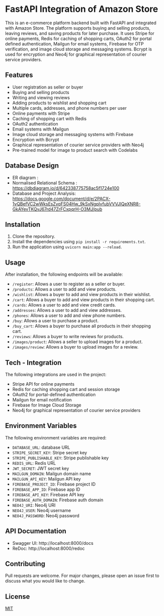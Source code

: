 # FastAPI Integration of Amazon Store

This is an e-commerce platform backend built with FastAPI and integrated with Amazon Store. The platform supports buying and selling products, leaving reviews, and saving products for later purchase. It uses Stripe for online payments, Redis for caching of shopping carts, OAuth2 for portal defined authentication, Mailgun for email systems, Firebase for OTP verification, and image cloud storage and messaging systems. Bcrypt is used for encryption and Neo4j for graphical representation of courier service providers.

## Features

- User registration as seller or buyer
- Buying and selling products
- Writing and viewing reviews
- Adding products to wishlist and shopping cart
- Multiple cards, addresses, and phone numbers per user
- Online payments with Stripe
- Caching of shopping cart with Redis
- OAuth2 authentication
- Email systems with Mailgun
- Image cloud storage and messaging systems with Firebase 
- Encryption with Bcrypt
- Graphical representation of courier service providers with Neo4j
- Pre-trained model for image to product search with Codelabs

## Database Design 
- ER diagram : 
- Normalised Relational Schema : https://dbdiagram.io/d/642338775758ac5f1724e100
- Database and Project Analysis: https://docs.google.com/document/d/e/2PACX-1vQBefVC2wWksEsZvqFS04Hw_9kSxNgplvfubVVVJIQeXNR8-GkAYevTKQvJ67rd47ZrFCxpqrH-O3MJ/pub

## Installation

1. Clone the repository.
2. Install the dependencies using `pip install -r requirements.txt`.
3. Run the application using `uvicorn main:app --reload`.

## Usage

After installation, the following endpoints will be available:

- `/register`: Allows a user to register as a seller or buyer.
- `/products`: Allows a user to add and view products.
- `/wishlist`: Allows a buyer to add and view products in their wishlist.
- `/cart`: Allows a buyer to add and view products in their shopping cart.
- `/cards`: Allows a user to add and view credit cards.
- `/addresses`: Allows a user to add and view addresses.
- `/phones`: Allows a user to add and view phone numbers.
- `/buy`: Allows a user to purchase a product.
- `/buy_cart`: Allows a buyer to purchase all products in their shopping cart.
- `/reviews`: Allows a buyer to write reviews for products.
- `/images/product`: Allows a seller to upload images for a product.
- `/images/review`: Allows a buyer to upload images for a review.

## Tech - Integration 
The following integrations are used in the project:

- Stripe API for online payments
- Redis for caching shopping cart and session storage
- OAuth2 for portal-defined authentication
- Mailgun for email notification
- Firebase for Image Cloud Storage
- Neo4j for graphical representation of courier service providers 

## Environment Variables
The following environment variables are required:

- `DATABASE_URL`: database URL
- `STRIPE_SECRET_KEY`: Stripe secret key
- `STRIPE_PUBLISHABLE_KEY`: Stripe publishable key
- `REDIS_URL`: Redis URL
- `JWT_SECRET`: JWT secret key
- `MAILGUN_DOMAIN`: Mailgun domain name
- `MAILGUN_API_KEY`: Mailgun API key
- `FIREBASE_PROJECT_ID`: Firebase project ID
- `FIREBASE_APP_ID`: Firebase app ID
- `FIREBASE_API_KEY`: Firebase API key
- `FIREBASE_AUTH_DOMAIN`: Firebase auth domain
- `NEO4J_URI`: Neo4j URI
- `NEO4J_USER`: Neo4j username
- `NEO4J_PASSWORD`: Neo4j password

## API Documentation
- Swagger UI: http://localhost:8000/docs
- ReDoc: http://localhost:8000/redoc

## Contributing

Pull requests are welcome. For major changes, please open an issue first to discuss what you would like to change.

## License

[MIT](https://choosealicense.com/licenses/mit/)
